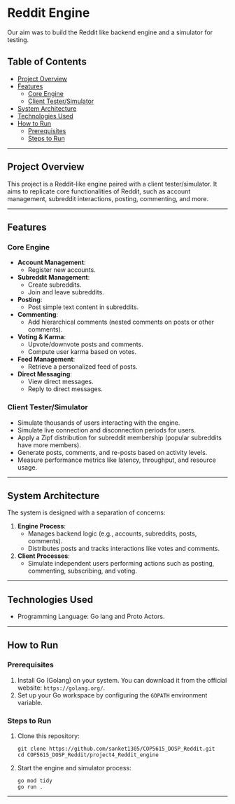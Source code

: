 # Reddit Engine
Our aim was to build the Reddit like backend engine and a simulator for testing.

## **Table of Contents**
- [Project Overview](#project-overview)
- [Features](#features)
  - [Core Engine](#core-engine)
  - [Client Tester/Simulator](#client-testersimulator)
- [System Architecture](#system-architecture)
- [Technologies Used](#technologies-used)
- [How to Run](#how-to-run)
  - [Prerequisites](#prerequisites)
  - [Steps to Run](#steps-to-run)

---

## **Project Overview**

This project is a Reddit-like engine paired with a client tester/simulator. It aims to replicate core functionalities of Reddit, such as account management, subreddit interactions, posting, commenting, and more.

---

## **Features**

### **Core Engine**
- **Account Management**:
  - Register new accounts.
- **Subreddit Management**:
  - Create subreddits.
  - Join and leave subreddits.
- **Posting**:
  - Post simple text content in subreddits.
- **Commenting**:
  - Add hierarchical comments (nested comments on posts or other comments).
- **Voting & Karma**:
  - Upvote/downvote posts and comments.
  - Compute user karma based on votes.
- **Feed Management**:
  - Retrieve a personalized feed of posts.
- **Direct Messaging**:
  - View direct messages.
  - Reply to direct messages.

### **Client Tester/Simulator**
- Simulate thousands of users interacting with the engine.
- Simulate live connection and disconnection periods for users.
- Apply a Zipf distribution for subreddit membership (popular subreddits have more members).
- Generate posts, comments, and re-posts based on activity levels.
- Measure performance metrics like latency, throughput, and resource usage.

---

## **System Architecture**

The system is designed with a separation of concerns:
1. **Engine Process**:
   - Manages backend logic (e.g., accounts, subreddits, posts, comments).
   - Distributes posts and tracks interactions like votes and comments.
2. **Client Processes**:
   - Simulate independent users performing actions such as posting, commenting, subscribing, and voting.

---

## **Technologies Used**
- Programming Language: Go lang and Proto Actors.

---

## **How to Run**

### Prerequisites
1. Install Go (Golang) on your system. You can download it from the official website: `https://golang.org/`.
2. Set up your Go workspace by configuring the `GOPATH` environment variable.

### Steps to Run
1. Clone this repository:
   ```
   git clone https://github.com/sanket1305/COP5615_DOSP_Reddit.git
   cd COP5615_DOSP_Reddit/project4_Reddit_engine
   ```

2. Start the engine and simulator process:
   ```
   go mod tidy
   go run .
   ```

---
